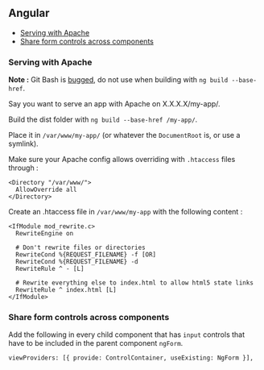 ## Angular

* [Serving with Apache](#serving-with-apache)
* [Share form controls across components](#share-form-controls-across-components)

### Serving with Apache

**Note :** Git Bash is [bugged](https://github.com/angular/angular-cli/issues/12501), do not use when building with `ng build --base-href`.

Say you want to serve an app with Apache on X.X.X.X/my-app/.

Build the dist folder with `ng build --base-href /my-app/`.

Place it in `/var/www/my-app/` (or whatever the `DocumentRoot` is, or use a symlink).

Make sure your Apache config allows overriding with `.htaccess` files through :

```
<Directory "/var/www/">
  AllowOverride all
</Directory>
```

Create an .htaccess file in `/var/www/my-app` with the following content :

```
<IfModule mod_rewrite.c>
  RewriteEngine on

  # Don't rewrite files or directories
  RewriteCond %{REQUEST_FILENAME} -f [OR]
  RewriteCond %{REQUEST_FILENAME} -d
  RewriteRule ^ - [L]

  # Rewrite everything else to index.html to allow html5 state links
  RewriteRule ^ index.html [L]
</IfModule>

```

### Share form controls across components

Add the following in every child component that has `input` controls that have to be included in the parent component `ngForm`.

```
viewProviders: [{ provide: ControlContainer, useExisting: NgForm }],
````
